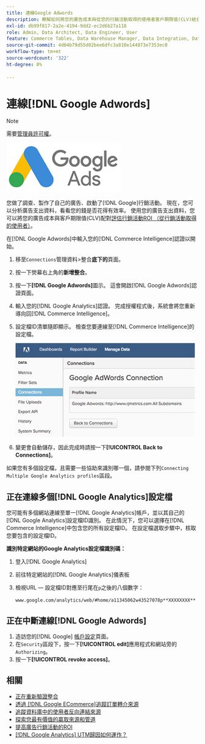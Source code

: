 ```yaml
---
title: 連線Google Adwords
description: 瞭解如何將您的廣告成本與從您的行銷活動取得的使用者客戶期限值(CLV)結合，以評估行銷活動ROI。
exl-id: db99f817-2a2e-4194-9dd2-ec2d6b27a118
role: Admin, Data Architect, Data Engineer, User
feature: Commerce Tables, Data Warehouse Manager, Data Integration, Data Import/Export
source-git-commit: 4d04b79d55d02bee6dfc3a810e144073e7353ec0
workflow-type: tm+mt
source-wordcount: '322'
ht-degree: 0%

---
```


# 連線[!DNL Google Adwords]

>[!NOTE]
>
>需要[管理員許可權](../../../administrator/user-management/user-management.md)。

![Google AdWords標誌](../../../assets/Google_Adwords_logo.png)

您做了調查、製作了自己的廣告、啟動了[!DNL Google]行銷活動。 現在，您可以分析廣告支出資料，看看您的錢是否花得有效率。 使用您的廣告支出資料，您可以將您的廣告成本與客戶期限值(CLV)配對[評估行銷活動ROI （從行銷活動取得的使用者）](../../analysis/roi-ad-camp.md)。

在[!DNL Google Adwords]中輸入您的[!DNL Commerce Intelligence]認證以開始。

1. 移至`Connections`管理資料>整合&#x200B;**底下的**&#x200B;頁面。
1. 按一下熒幕右上角的&#x200B;**新增整合**。
1. 按一下&#x200B;**[!DNL Google Adwords]**&#x200B;圖示。 這會開啟[!DNL Google Adwords]認證頁面。
1. 輸入您的[!DNL Google Analytics]認證。 完成授權程式後，系統會將您重新導向回[!DNL Commerce Intelligence]。
1. 設定檔ID清單隨即顯示。 檢查您要連線至[!DNL Commerce Intelligence]的設定檔。

   ![Google AdWords連線對話方塊顯示設定檔選取專案](../../../assets/cnnct-profile.png)

1. 變更會自動儲存，因此完成時請按一下&#x200B;**[!UICONTROL Back to Connections]**。

如果您有多個設定檔，且需要一些協助來識別哪一個，請參閱下列`Connecting Multiple Google Analytics profiles`區段。

## 正在連線多個[!DNL Google Analytics]設定檔

您可能有多個網站連線至單一[!DNL Google Analytics]帳戶，並以其自己的[!DNL Google Analytics]設定檔ID識別。 在此情況下，您可以選擇在[!DNL Commerce Intelligence]中包含您的所有設定檔ID。 在設定檔選取步驟中，核取您要包含的設定檔ID。

**識別特定網站的Google Analytics設定檔識別碼：**

1. 登入[!DNL Google Analytics]
1. 前往特定網站的[!DNL Google Analytics]儀表板
1. 檢視URL — 設定檔ID對應至行尾在`p`之後的八個數字：

   `www.google.com/analytics/web/#home/a11345062w43527078p**XXXXXXXX**`

## 正在中斷連線[!DNL Google Adwords]

1. 造訪您的[!DNL Google] [帳戶設定](https://www.google.com/account/about/?hl=en)頁面。
1. 在`Security`區段下，按一下&#x200B;**[!UICONTROL edit]**&#x200B;應用程式和網站旁的`Authorizing`。
1. 按一下&#x200B;**[!UICONTROL revoke access]**。

## 相關

* [正在重新驗證整合](https://experienceleague.adobe.com/docs/commerce-knowledge-base/kb/how-to/mbi-reauthenticating-integrations.html)
* [透過 [!DNL Google ECommerce]追蹤訂單轉介來源](../integrations/google-ecommerce.md)
* [追蹤資料庫中的使用者反向連結來源](../../analysis/google-track-user-acq.md)
* [探索您最有價值的贏取來源和管道](../../analysis/most-value-source-channel.md)
* [提高廣告行銷活動的ROI](../../analysis/roi-ad-camp.md)
* [ [!DNL Google Analytics] UTM歸因如何運作？](../../analysis/utm-attributes.md)
